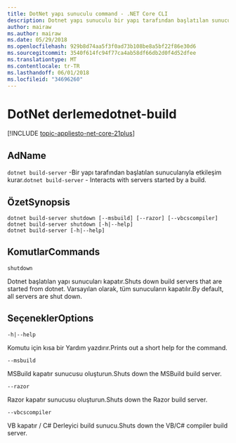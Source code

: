 ```yaml
---
title: DotNet yapı sunuculu command - .NET Core CLI
description: Dotnet yapı sunuculu bir yapı tarafından başlatılan sunucuları ile etkileşim kurar.
author: mairaw
ms.author: mairaw
ms.date: 05/29/2018
ms.openlocfilehash: 929b8d74aa5f3f0ad73b108be8a5bf22f86e30d6
ms.sourcegitcommit: 3540f614fc94f77ca4ab58df66db2d0f4d52dfee
ms.translationtype: MT
ms.contentlocale: tr-TR
ms.lasthandoff: 06/01/2018
ms.locfileid: "34696260"
---
```

# <a name="dotnet-build"></a><span data-ttu-id="37687-103">DotNet derleme</span><span class="sxs-lookup"><span data-stu-id="37687-103">dotnet-build</span></span>

[!INCLUDE [topic-appliesto-net-core-21plus](../../../includes/topic-appliesto-net-core-21plus.md)]

## <a name="name"></a><span data-ttu-id="37687-104">Ad</span><span class="sxs-lookup"><span data-stu-id="37687-104">Name</span></span>

<span data-ttu-id="37687-105">`dotnet build-server` -Bir yapı tarafından başlatılan sunucularıyla etkileşim kurar.</span><span class="sxs-lookup"><span data-stu-id="37687-105">`dotnet build-server` - Interacts with servers started by a build.</span></span>

## <a name="synopsis"></a><span data-ttu-id="37687-106">Özet</span><span class="sxs-lookup"><span data-stu-id="37687-106">Synopsis</span></span>

```
dotnet build-server shutdown [--msbuild] [--razor] [--vbcscompiler]
dotnet build-server shutdown [-h|--help]
dotnet build-server [-h|--help]
```

## <a name="commands"></a><span data-ttu-id="37687-107">Komutlar</span><span class="sxs-lookup"><span data-stu-id="37687-107">Commands</span></span>

`shutdown`

<span data-ttu-id="37687-108">Dotnet başlatılan yapı sunucuları kapatır.</span><span class="sxs-lookup"><span data-stu-id="37687-108">Shuts down build servers that are started from dotnet.</span></span> <span data-ttu-id="37687-109">Varsayılan olarak, tüm sunucuların kapatılır.</span><span class="sxs-lookup"><span data-stu-id="37687-109">By default, all servers are shut down.</span></span>

## <a name="options"></a><span data-ttu-id="37687-110">Seçenekler</span><span class="sxs-lookup"><span data-stu-id="37687-110">Options</span></span>

`-h|--help`

<span data-ttu-id="37687-111">Komutu için kısa bir Yardım yazdırır.</span><span class="sxs-lookup"><span data-stu-id="37687-111">Prints out a short help for the command.</span></span>

`--msbuild`

<span data-ttu-id="37687-112">MSBuild kapatır sunucusu oluşturun.</span><span class="sxs-lookup"><span data-stu-id="37687-112">Shuts down the MSBuild build server.</span></span>

`--razor`

<span data-ttu-id="37687-113">Razor kapatır sunucusu oluşturun.</span><span class="sxs-lookup"><span data-stu-id="37687-113">Shuts down the Razor build server.</span></span>

`--vbcscompiler`

<span data-ttu-id="37687-114">VB kapatır / C# Derleyici build sunucu.</span><span class="sxs-lookup"><span data-stu-id="37687-114">Shuts down the VB/C# compiler build server.</span></span>
